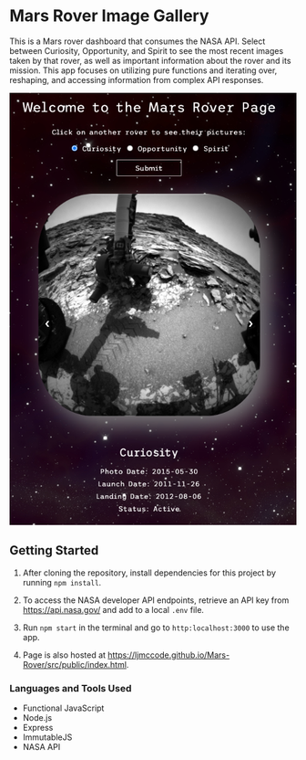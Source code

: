 # Mars Rover Image Gallery

This is a Mars rover dashboard that consumes the NASA API. Select between Curiosity, Opportunity, and Spirit to see the most recent images taken by that rover, as well as important information about the rover and its mission. This app focuses on utilizing pure functions and iterating over, reshaping, and accessing information from complex API responses.

![Project Image](src/public/assets/img/mars-rover1.png)

## Getting Started

1. After cloning the repository, install dependencies for this project by running `npm install`.

2. To access the NASA developer API endpoints, retrieve an API key from <https://api.nasa.gov/> and add to a local `.env` file.

3. Run `npm start` in the terminal and go to `http:localhost:3000` to use the app.

4. Page is also hosted at <https://ljmccode.github.io/Mars-Rover/src/public/index.html>.

### Languages and Tools Used

* Functional JavaScript
* Node.js
* Express
* ImmutableJS
* NASA API
